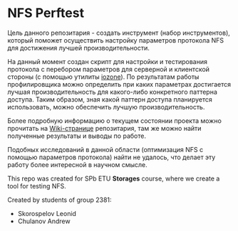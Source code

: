 # NFS Perftest

Цель данного репозитария - создать инструмент (набор инструментов), который поможет осуществить настройку параметров протокола NFS для достижения лучшей производительности.

На данный момент создан скрипт для настройки и тестирования протокола с перебором параметров для серверной и клиентской стороны (с помощью утилиты [iozone](http://www.iozone.org/)). По результатам работы профилировщика можно определить при каких параметрах достигается лучшая производительность для какого-либо конкретного паттерна доступа. Таким образом, зная какой паттерн доступа планируется использовать, можно обеспечить лучшую производительность.

Более подробную информацию о текущем состоянии проекта можно прочитать на [Wiki-странице](https://github.com/LeoSko/nfs-perftest/wiki) репозитария, там же можно найти полученные результаты и выводы по работе.

Подобных исследований в данной области (оптимизация NFS с помощью параметров протокола) найти не удалось, что делает эту работу более интересной в научном смысле.

This repo was created for SPb ETU **Storages** course, where we create a tool for testing NFS.

Created by students of group 2381:
* Skorospelov Leonid
* Chulanov Andrew
